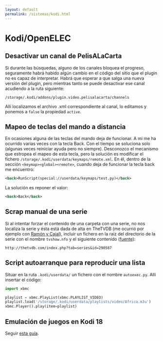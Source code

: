```yaml
---
layout: default
permalink: /sistemas/kodi.html
---
```


# Kodi/OpenELEC

## Desactivar un canal de PelisALaCarta
Si durante las búsquedas, alguno de los canales bloquea el progreso, seguramente habrá habido algún cambio en el código del sitio que el plugin no es capaz de interpretar. Habrá que esperar a que salga una nueva versión del plugin, pero mientras tanto se puede desactivar ese canal acudiendo a la ruta siguiente:

    /storage/.kodi/addons/plugin.video.pelisalacarta/channels

Allí localizamos el archivo .xml correspondiente al canal, lo editamos y ponemos a `false` la propiedad `active`.

## Mapeo de teclas del mando a distancia
En ocasiones alguna de las teclas del mando deja de funcionar. A mi me ha ocurrido varias veces con la tecla Back. Con el tiempo se soluciona solo (algunas veces reiniciar ayuda pero no siempre). Desconozco el mecanismo que estropea el mapeo de esta tecla, pero la solución es modificar el fichero `/storage/.kodi/userdata/keymaps/remote.xml`. En él, dentro de la sección `<keymap><global><remote>`, cuando deja de funcionar la tecla back me encuentro:

``` xml
<back>RunScript(special://userdata/keymaps/test.py)</back>
```

La solución es reponer el valor:

``` xml
<back>Back</back>
```

## Scrap manual de una serie
Si al intentar forzar el contenido de una carpeta con una serie, no nos localiza la serie y ésta está dada de alta en TheTVDB (me ocurrió por ejemplo con [Ramón y Cajal](http://thetvdb.com/?tab=series&id=290587&lid=16)), incluir un fichero en la raíz del directorio de la serie con el nombre `tvshow.nfo` y el siguiente contenido ([fuente](http://kodi.wiki/view/NFO_files/TV_shows#Video_.nfo_files_containing_a_URL)):

```
http://thetvdb.com/index.php?tab=series&id=290587
```

## Script autoarranque para reproducir una lista

Situar en la ruta `.kodi/userdata/` un fichero con el nombre `autoexec.py`. Allí insertar el código:

```python
import xbmc

playlist = xbmc.PlayList(xbmc.PLAYLIST_VIDEO)
playlist.load('/storage/.kodi/userdata/playlists/video/Africa.m3u')
xbmc.Player().play(item=playlist)
```

## Emulación de juegos en Kodi 18

Seguir [esta guía](https://koditips.com/retro-games-kodi/).
